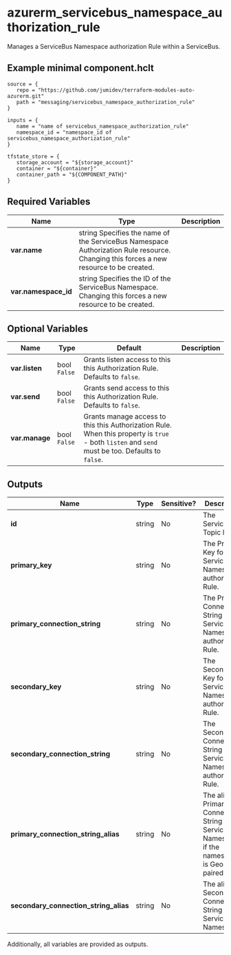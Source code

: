 # azurerm_servicebus_namespace_authorization_rule

Manages a ServiceBus Namespace authorization Rule within a ServiceBus.

## Example minimal component.hclt

```hcl
source = {
   repo = "https://github.com/jumidev/terraform-modules-auto-azurerm.git" 
   path = "messaging/servicebus_namespace_authorization_rule" 
}

inputs = {
   name = "name of servicebus_namespace_authorization_rule" 
   namespace_id = "namespace_id of servicebus_namespace_authorization_rule" 
}

tfstate_store = {
   storage_account = "${storage_account}" 
   container = "${container}" 
   container_path = "${COMPONENT_PATH}" 
}

```

## Required Variables

| Name | Type |  Description |
| ---- | --------- |  ----------- |
| **var.name** | string  Specifies the name of the ServiceBus Namespace Authorization Rule resource. Changing this forces a new resource to be created. | 
| **var.namespace_id** | string  Specifies the ID of the ServiceBus Namespace. Changing this forces a new resource to be created. | 

## Optional Variables

| Name | Type |  Default  |  Description |
| ---- | --------- |  ----------- | ----------- |
| **var.listen** | bool  `False`  |  Grants listen access to this this Authorization Rule. Defaults to `false`. | 
| **var.send** | bool  `False`  |  Grants send access to this this Authorization Rule. Defaults to `false`. | 
| **var.manage** | bool  `False`  |  Grants manage access to this this Authorization Rule. When this property is `true` - both `listen` and `send` must be too. Defaults to `false`. | 



## Outputs

| Name | Type | Sensitive? | Description |
| ---- | ---- | --------- | --------- |
| **id** | string | No  | The ServiceBus Topic ID. | 
| **primary_key** | string | No  | The Primary Key for the ServiceBus Namespace authorization Rule. | 
| **primary_connection_string** | string | No  | The Primary Connection String for the ServiceBus Namespace authorization Rule. | 
| **secondary_key** | string | No  | The Secondary Key for the ServiceBus Namespace authorization Rule. | 
| **secondary_connection_string** | string | No  | The Secondary Connection String for the ServiceBus Namespace authorization Rule. | 
| **primary_connection_string_alias** | string | No  | The alias Primary Connection String for the ServiceBus Namespace, if the namespace is Geo DR paired. | 
| **secondary_connection_string_alias** | string | No  | The alias Secondary Connection String for the ServiceBus Namespace | 

Additionally, all variables are provided as outputs.

